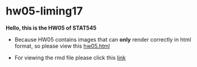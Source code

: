 # hw05-liming17

**Hello, this is the HW05 of STAT545**

- Because HW05 contains images that can **only** render correctly in html format, so please view this [hw05.html](https://raw.githack.com/STAT545-UBC-students/hw05-liming17/master/HW05.html)

- For viewing the rmd file please click this [link](https://github.com/STAT545-UBC-students/hw05-liming17/blob/master/HW05.Rmd)
